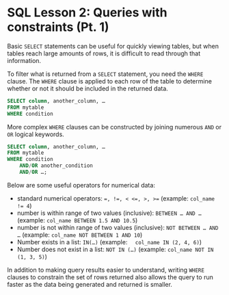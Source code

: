 # SQL Lesson 2: Queries with constraints (Pt. 1)

Basic `SELECT` statements can be useful for quickly viewing tables, but when tables reach large amounts of rows, it is difficult to read through that information.

To filter what is returned from a `SELECT` statement, you need the `WHERE` clause. The `WHERE` clause is applied to each row of the table to determine whether or not it should be included in the returned data.

```SQL
SELECT column, another_column, …
FROM mytable
WHERE condition
```

More complex `WHERE` clauses can be constructed by joining numerous `AND` or `OR` logical keywords.

```SQL
SELECT column, another_column, …
FROM mytable
WHERE condition
    AND/OR another_condition
    AND/OR …;
```

Below are some useful operators for numerical data:

- standard numerical operators: `=, !=, < <=, >, >=` (example: `col_name != 4`)
- number is within range of two values (inclusive): `BETWEEN … AND …` (example: `col_name BETWEEN 1.5 AND 10.5`)
- number is not within range of two values (inclusive): `NOT BETWEEN … AND …` (example: `col_name NOT BETWEEN 1 AND 10`)
- Number exists in a list: `IN(…)` (example: `	col_name IN (2, 4, 6)`)
- Number does not exist in a list: `NOT IN (…)` (example: `col_name NOT IN (1, 3, 5)`)

In addition to making query results easier to understand, writing `WHERE` clauses to constrain the set of rows returned also allows the query to run faster as the data being generated and returned is smaller.

